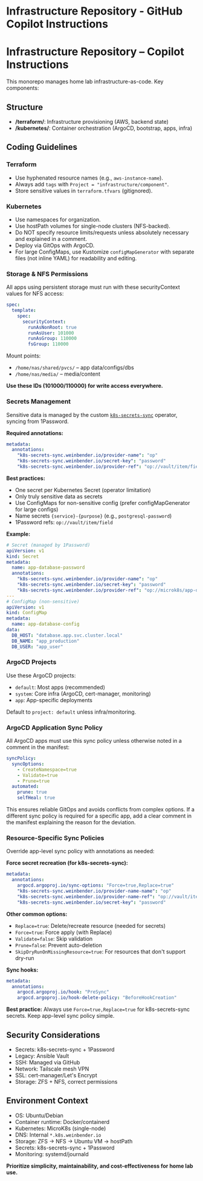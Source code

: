 # Infrastructure Repository - GitHub Copilot Instructions

# Infrastructure Repository – Copilot Instructions

This monorepo manages home lab infrastructure-as-code. Key components:

## Structure

- **/terraform/**: Infrastructure provisioning (AWS, backend state)
- **/kubernetes/**: Container orchestration (ArgoCD, bootstrap, apps, infra)

## Coding Guidelines

### Terraform

- Use hyphenated resource names (e.g., `aws-instance-name`).
- Always add `tags` with `Project = "infrastructure/component"`.
- Store sensitive values in `terraform.tfvars` (gitignored).

### Kubernetes

- Use namespaces for organization.
- Use hostPath volumes for single-node clusters (NFS-backed).
- Do NOT specify resource limits/requests unless absolutely necessary and explained in a comment.
- Deploy via GitOps with ArgoCD.
- For large ConfigMaps, use Kustomize `configMapGenerator` with separate files (not inline YAML) for readability and editing.

### Storage & NFS Permissions

All apps using persistent storage must run with these securityContext values for NFS access:

```yaml
spec:
  template:
    spec:
      securityContext:
        runAsNonRoot: true
        runAsUser: 101000
        runAsGroup: 110000
        fsGroup: 110000
```

Mount points:

- `/home/nas/shared/pvcs/` – app data/configs/dbs
- `/home/nas/media/` – media/content

**Use these IDs (101000/110000) for write access everywhere.**

### Secrets Management

Sensitive data is managed by the custom [`k8s-secrets-sync`](https://github.com/jackweinbender/k8s-secrets-sync) operator, syncing from 1Password.

**Required annotations:**

```yaml
metadata:
  annotations:
    "k8s-secrets-sync.weinbender.io/provider-name": "op"
    "k8s-secrets-sync.weinbender.io/secret-key": "password"
    "k8s-secrets-sync.weinbender.io/provider-ref": "op://vault/item/field"
```

**Best practices:**

- One secret per Kubernetes Secret (operator limitation)
- Only truly sensitive data as secrets
- Use ConfigMaps for non-sensitive config (prefer configMapGenerator for large configs)
- Name secrets `{service}-{purpose}` (e.g., `postgresql-password`)
- 1Password refs: `op://vault/item/field`

**Example:**

```yaml
# Secret (managed by 1Password)
apiVersion: v1
kind: Secret
metadata:
  name: app-database-password
  annotations:
    "k8s-secrets-sync.weinbender.io/provider-name": "op"
    "k8s-secrets-sync.weinbender.io/secret-key": "password"
    "k8s-secrets-sync.weinbender.io/provider-ref": "op://microk8s/app-db/password"
---
# ConfigMap (non-sensitive)
apiVersion: v1
kind: ConfigMap
metadata:
  name: app-database-config
data:
  DB_HOST: "database.app.svc.cluster.local"
  DB_NAME: "app_production"
  DB_USER: "app_user"
```

### ArgoCD Projects

Use these ArgoCD projects:

- `default`: Most apps (recommended)
- `system`: Core infra (ArgoCD, cert-manager, monitoring)
- `app`: App-specific deployments

Default to `project: default` unless infra/monitoring.

### ArgoCD Application Sync Policy

All ArgoCD apps must use this sync policy unless otherwise noted in a comment in the manifest:

```yaml
syncPolicy:
  syncOptions:
    - CreateNamespace=true
    - Validate=true
    - Prune=true
  automated:
    prune: true
    selfHeal: true
```

This ensures reliable GitOps and avoids conflicts from complex options. If a different sync policy is required for a specific app, add a clear comment in the manifest explaining the reason for the deviation.

### Resource-Specific Sync Policies

Override app-level sync policy with annotations as needed:

**Force secret recreation (for k8s-secrets-sync):**

```yaml
metadata:
  annotations:
    argocd.argoproj.io/sync-options: "Force=true,Replace=true"
    "k8s-secrets-sync.weinbender.io/provider-name-name": "op"
    "k8s-secrets-sync.weinbender.io/provider-name-ref": "op://vault/item/field"
    "k8s-secrets-sync.weinbender.io/secret-key": "password"
```

**Other common options:**

- `Replace=true`: Delete/recreate resource (needed for secrets)
- `Force=true`: Force apply (with Replace)
- `Validate=false`: Skip validation
- `Prune=false`: Prevent auto-deletion
- `SkipDryRunOnMissingResource=true`: For resources that don't support dry-run

**Sync hooks:**

```yaml
metadata:
  annotations:
    argocd.argoproj.io/hook: "PreSync"
    argocd.argoproj.io/hook-delete-policy: "BeforeHookCreation"
```

**Best practice:** Always use `Force=true,Replace=true` for k8s-secrets-sync secrets. Keep app-level sync policy simple.

## Security Considerations

- Secrets: k8s-secrets-sync + 1Password
- Legacy: Ansible Vault
- SSH: Managed via GitHub
- Network: Tailscale mesh VPN
- SSL: cert-manager/Let's Encrypt
- Storage: ZFS + NFS, correct permissions

## Environment Context

- OS: Ubuntu/Debian
- Container runtime: Docker/containerd
- Kubernetes: MicroK8s (single-node)
- DNS: Internal `*.k8s.weinbender.io`
- Storage: ZFS → NFS → Ubuntu VM → hostPath
- Secrets: k8s-secrets-sync + 1Password
- Monitoring: systemd/journald

**Prioritize simplicity, maintainability, and cost-effectiveness for home lab use.**
